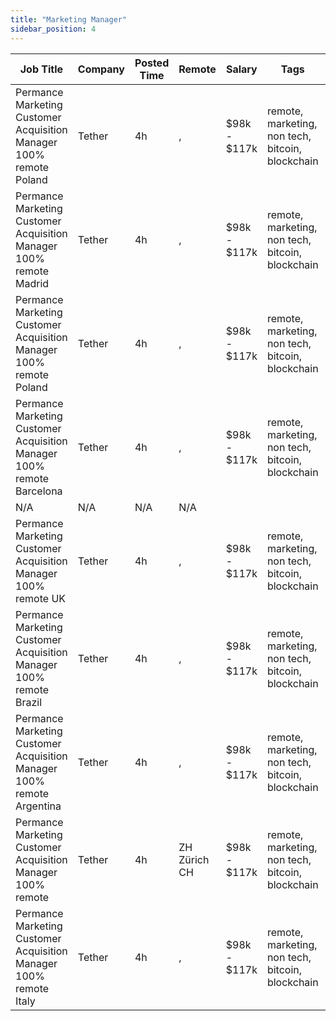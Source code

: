```yaml
---
title: "Marketing Manager"
sidebar_position: 4
---
```


| Job Title | Company | Posted Time | Remote | Salary | Tags | Apply Link |
|-----------|---------|-------------|--------|--------|------|------------|
| Permance Marketing Customer Acquisition Manager 100% remote Poland | Tether | 4h | , | $98k - $117k | remote, marketing, non tech, bitcoin, blockchain | [Apply](https://web3.career/performance-marketing-customer-acquisition-manager-100-remote-poland-tether/104394) |
| Permance Marketing Customer Acquisition Manager 100% remote Madrid | Tether | 4h | , | $98k - $117k | remote, marketing, non tech, bitcoin, blockchain | [Apply](https://web3.career/performance-marketing-customer-acquisition-manager-100-remote-madrid-tether/104393) |
| Permance Marketing Customer Acquisition Manager 100% remote Poland | Tether | 4h | , | $98k - $117k | remote, marketing, non tech, bitcoin, blockchain | [Apply](https://web3.career/performance-marketing-customer-acquisition-manager-100-remote-poland-tether/104392) |
| Permance Marketing Customer Acquisition Manager 100% remote Barcelona | Tether | 4h | , | $98k - $117k | remote, marketing, non tech, bitcoin, blockchain | [Apply](https://web3.career/performance-marketing-customer-acquisition-manager-100-remote-barcelona-tether/104391) |
| N/A | N/A | N/A | N/A |  |  | [Apply](https://web3.career/metana) |
| Permance Marketing Customer Acquisition Manager 100% remote UK | Tether | 4h | , | $98k - $117k | remote, marketing, non tech, bitcoin, blockchain | [Apply](https://web3.career/performance-marketing-customer-acquisition-manager-100-remote-uk-tether/104390) |
| Permance Marketing Customer Acquisition Manager 100% remote Brazil | Tether | 4h | , | $98k - $117k | remote, marketing, non tech, bitcoin, blockchain | [Apply](https://web3.career/performance-marketing-customer-acquisition-manager-100-remote-brazil-tether/104389) |
| Permance Marketing Customer Acquisition Manager 100% remote Argentina | Tether | 4h | , | $98k - $117k | remote, marketing, non tech, bitcoin, blockchain | [Apply](https://web3.career/performance-marketing-customer-acquisition-manager-100-remote-argentina-tether/104388) |
| Permance Marketing Customer Acquisition Manager 100% remote | Tether | 4h | ZH Zürich CH | $98k - $117k | remote, marketing, non tech, bitcoin, blockchain | [Apply](https://web3.career/performance-marketing-customer-acquisition-manager-100-remote-tether/104386) |
| Permance Marketing Customer Acquisition Manager 100% remote Italy | Tether | 4h | , | $98k - $117k | remote, marketing, non tech, bitcoin, blockchain | [Apply](https://web3.career/performance-marketing-customer-acquisition-manager-100-remote-italy-tether/104385) |
